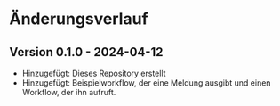 # Änderungsverlauf

## Version 0.1.0 - 2024-04-12

- Hinzugefügt: Dieses Repository erstellt
- Hinzugefügt: Beispielworkflow, der eine Meldung ausgibt und einen Workflow, der ihn aufruft.